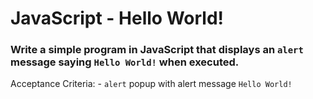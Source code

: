 # JavaScript - Hello World!

### Write a simple program in JavaScript that displays an `alert` message saying `Hello World!` when executed.

Acceptance Criteria: - `alert` popup with alert message `Hello World!`
